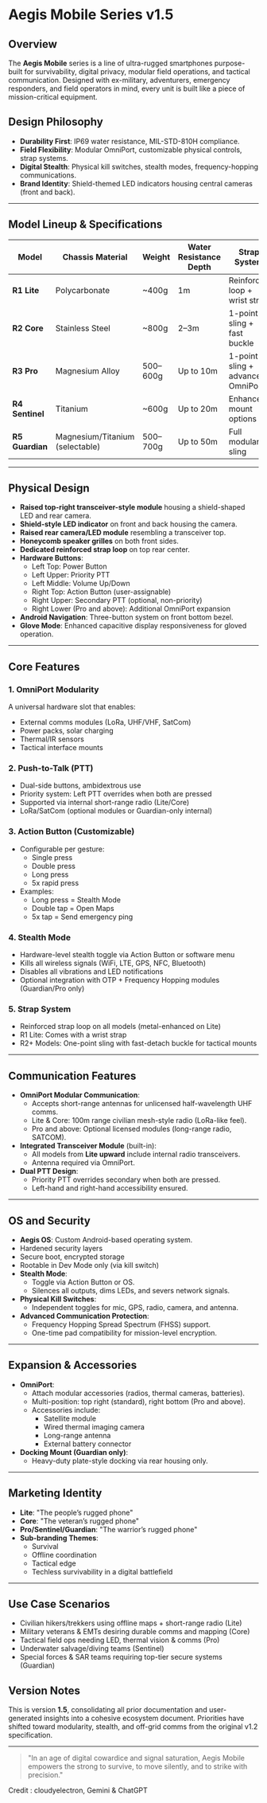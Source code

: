 # Aegis Mobile Series v1.5

## Overview
The **Aegis Mobile** series is a line of ultra-rugged smartphones purpose-built for survivability, digital privacy, modular field operations, and tactical communication. Designed with ex-military, adventurers, emergency responders, and field operators in mind, every unit is built like a piece of mission-critical equipment.

## Design Philosophy
- **Durability First**: IP69 water resistance, MIL-STD-810H compliance.
- **Field Flexibility**: Modular OmniPort, customizable physical controls, strap systems.
- **Digital Stealth**: Physical kill switches, stealth modes, frequency-hopping communications.
- **Brand Identity**: Shield-themed LED indicators housing central cameras (front and back).

---

## Model Lineup & Specifications

| Model     | Chassis Material         | Weight     | Water Resistance Depth | Strap System             | Special Traits                         |
|-----------|---------------------------|------------|--------------------------|---------------------------|-----------------------------------------|
| **R1 Lite**     | Polycarbonate              | ~400g      | 1m                       | Reinforced loop + wrist strap         | Entry rugged smartphone, affordable    |
| **R2 Core**     | Stainless Steel            | ~800g      | 2–3m                    | 1-point sling + fast buckle           | "Veteran’s rugged phone"               |
| **R3 Pro**      | Magnesium Alloy            | 500–600g   | Up to 10m               | 1-point sling + advanced OmniPort     | High-lumen light (800lm), extra cooling|
| **R4 Sentinel** | Titanium                   | ~600g      | Up to 20m               | Enhanced mount options                | Underwater-capable, ultra-rugged       |
| **R5 Guardian** | Magnesium/Titanium (selectable) | 500–700g   | Up to 50m               | Full modular + sling                  | Tactical elite use, max customizability|

---

## Physical Design
- **Raised top-right transceiver-style module** housing a shield-shaped LED and rear camera.
- **Shield-style LED indicator** on front and back housing the camera.
- **Raised rear camera/LED module** resembling a transceiver top.
- **Honeycomb speaker grilles** on both front sides.
- **Dedicated reinforced strap loop** on top rear center.
- **Hardware Buttons**:
  - Left Top: Power Button
  - Left Upper: Priority PTT
  - Left Middle: Volume Up/Down
  - Right Top: Action Button (user-assignable)
  - Right Upper: Secondary PTT (optional, non-priority)
  - Right Lower (Pro and above): Additional OmniPort expansion
- **Android Navigation**: Three-button system on front bottom bezel.
- **Glove Mode**: Enhanced capacitive display responsiveness for gloved operation.

---

## Core Features

### 1. OmniPort Modularity
A universal hardware slot that enables:
- External comms modules (LoRa, UHF/VHF, SatCom)
- Power packs, solar charging
- Thermal/IR sensors
- Tactical interface mounts

### 2. Push-to-Talk (PTT)
- Dual-side buttons, ambidextrous use
- Priority system: Left PTT overrides when both are pressed
- Supported via internal short-range radio (Lite/Core)
- LoRa/SatCom (optional modules or Guardian-only internal)

### 3. Action Button (Customizable)
- Configurable per gesture:
  - Single press
  - Double press
  - Long press
  - 5x rapid press
- Examples:
  - Long press = Stealth Mode
  - Double tap = Open Maps
  - 5x tap = Send emergency ping

### 4. Stealth Mode
- Hardware-level stealth toggle via Action Button or software menu
- Kills all wireless signals (WiFi, LTE, GPS, NFC, Bluetooth)
- Disables all vibrations and LED notifications
- Optional integration with OTP + Frequency Hopping modules (Guardian/Pro only)

### 5. Strap System
- Reinforced strap loop on all models (metal-enhanced on Lite)
- R1 Lite: Comes with a wrist strap
- R2+ Models: One-point sling with fast-detach buckle for tactical mounts

---

## Communication Features
- **OmniPort Modular Communication**:
  - Accepts short-range antennas for unlicensed half-wavelength UHF comms.
  - Lite & Core: 100m range civilian mesh-style radio (LoRa-like feel).
  - Pro and above: Optional licensed modules (long-range radio, SATCOM).
- **Integrated Transceiver Module** (built-in):
  - All models from **Lite upward** include internal radio transceivers.
  - Antenna required via OmniPort.
- **Dual PTT Design**:
  - Priority PTT overrides secondary when both are pressed.
  - Left-hand and right-hand accessibility ensured.

---

## OS and Security
- **Aegis OS**: Custom Android-based operating system.
- Hardened security layers
- Secure boot, encrypted storage
- Rootable in Dev Mode only (via kill switch)
- **Stealth Mode**:
  - Toggle via Action Button or OS.
  - Silences all outputs, dims LEDs, and severs network signals.
- **Physical Kill Switches**:
  - Independent toggles for mic, GPS, radio, camera, and antenna.
- **Advanced Communication Protection**:
  - Frequency Hopping Spread Spectrum (FHSS) support.
  - One-time pad compatibility for mission-level encryption.

---

## Expansion & Accessories
- **OmniPort**:
  - Attach modular accessories (radios, thermal cameras, batteries).
  - Multi-position: top right (standard), right bottom (Pro and above).
  - Accessories include:
    - Satellite module
    - Wired thermal imaging camera
    - Long-range antenna
    - External battery connector
- **Docking Mount (Guardian only)**:
  - Heavy-duty plate-style docking via rear housing only.

---

## Marketing Identity
- **Lite**: "The people’s rugged phone"
- **Core**: "The veteran’s rugged phone"
- **Pro/Sentinel/Guardian**: "The warrior’s rugged phone"
- **Sub-branding Themes**:
  - Survival
  - Offline coordination
  - Tactical edge
  - Techless survivability in a digital battlefield

---

## Use Case Scenarios
- Civilian hikers/trekkers using offline maps + short-range radio (Lite)
- Military veterans & EMTs desiring durable comms and mapping (Core)
- Tactical field ops needing LED, thermal vision & comms (Pro)
- Underwater salvage/diving teams (Sentinel)
- Special forces & SAR teams requiring top-tier secure systems (Guardian)


## Version Notes
This is version **1.5**, consolidating all prior documentation and user-generated insights into a cohesive ecosystem document. Priorities have shifted toward modularity, stealth, and off-grid comms from the original v1.2 specification.

---

> "In an age of digital cowardice and signal saturation, Aegis Mobile empowers the strong to survive, to move silently, and to strike with precision."

Credit : cloudyelectron, Gemini & ChatGPT
